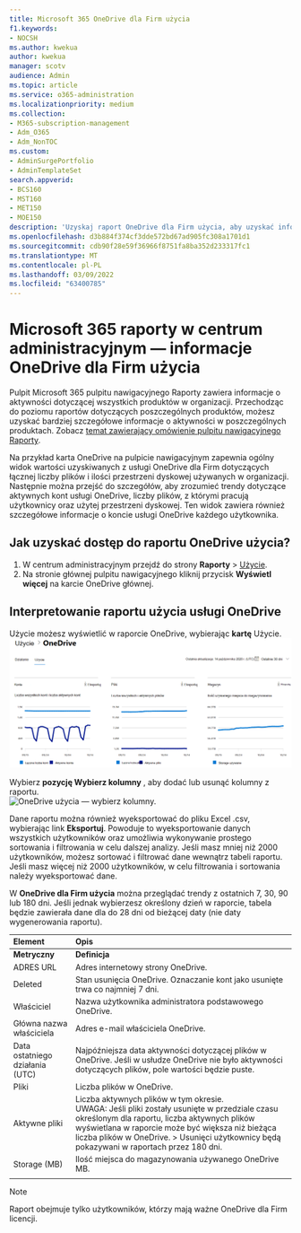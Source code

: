 ```yaml
---
title: Microsoft 365 OneDrive dla Firm użycia
f1.keywords:
- NOCSH
ms.author: kwekua
author: kwekua
manager: scotv
audience: Admin
ms.topic: article
ms.service: o365-administration
ms.localizationpriority: medium
ms.collection:
- M365-subscription-management
- Adm_O365
- Adm_NonTOC
ms.custom:
- AdminSurgePortfolio
- AdminTemplateSet
search.appverid:
- BCS160
- MST160
- MET150
- MOE150
description: 'Uzyskaj raport OneDrive dla Firm użycia, aby uzyskać informacje o całkowitej liczbie plików i przestrzeni dyskowej używanych w organizacji. '
ms.openlocfilehash: d3b884f374cf3dde572bd67ad905fc308a1701d1
ms.sourcegitcommit: cdb90f28e59f36966f8751fa8ba352d233317fc1
ms.translationtype: MT
ms.contentlocale: pl-PL
ms.lasthandoff: 03/09/2022
ms.locfileid: "63400785"
---
```

# <a name="microsoft-365-reports-in-the-admin-center---onedrive-for-business-usage"></a>Microsoft 365 raporty w centrum administracyjnym — informacje OneDrive dla Firm użycia

Pulpit Microsoft 365 pulpitu nawigacyjnego Raporty zawiera informacje o aktywności dotyczącej wszystkich produktów w organizacji. Przechodząc do poziomu raportów dotyczących poszczególnych produktów, możesz uzyskać bardziej szczegółowe informacje o aktywności w poszczególnych produktach. Zobacz [temat zawierający omówienie pulpitu nawigacyjnego Raporty](activity-reports.md).
  
Na przykład karta OneDrive na pulpicie nawigacyjnym zapewnia ogólny widok wartości uzyskiwanych z usługi OneDrive dla Firm dotyczących łącznej liczby plików i ilości przestrzeni dyskowej używanych w organizacji. Następnie można przejść do szczegółów, aby zrozumieć trendy dotyczące aktywnych kont usługi OneDrive, liczby plików, z którymi pracują użytkownicy oraz użytej przestrzeni dyskowej. Ten widok zawiera również szczegółowe informacje o koncie usługi OneDrive każdego użytkownika.

## <a name="how-do-i-get-to-the-onedrive-usage-report"></a>Jak uzyskać dostęp do raportu OneDrive użycia?

1. W centrum administracyjnym przejdź do strony **Raporty** \> <a href="https://go.microsoft.com/fwlink/p/?linkid=2074756" target="_blank">Użycie</a>. 
2. Na stronie głównej pulpitu nawigacyjnego kliknij przycisk **Wyświetl więcej** na karcie OneDrive głównej.
  
## <a name="interpret-the-onedrive-usage-report"></a>Interpretowanie raportu użycia usługi OneDrive

Użycie możesz wyświetlić w raporcie OneDrive, wybierając **kartę** Użycie.<br/>![Microsoft 365 raporty — Microsoft OneDrive użycia.](../../media/3cdaf2fb-1817-479b-a0e1-2afa228690cf.png)

Wybierz **pozycję Wybierz kolumny** , aby dodać lub usunąć kolumny z raportu.  <br/> ![OneDrive użycia — wybierz kolumny.](../../media/9ee80f25-cfe3-411d-8e31-08f1507d18c1.png)

Dane raportu można również wyeksportować do pliku Excel .csv, wybierając link **Eksportuj**. Powoduje to wyeksportowanie danych wszystkich użytkowników oraz umożliwia wykonywanie prostego sortowania i filtrowania w celu dalszej analizy. Jeśli masz mniej niż 2000 użytkowników, możesz sortować i filtrować dane wewnątrz tabeli raportu. Jeśli masz więcej niż 2000 użytkowników, w celu filtrowania i sortowania należy wyeksportować dane. 

W **OneDrive dla Firm użycia** można przeglądać trendy z ostatnich 7, 30, 90 lub 180 dni. Jeśli jednak wybierzesz określony dzień w raporcie, tabela będzie zawierała dane dla do 28 dni od bieżącej daty (nie daty wygenerowania raportu).
  
|Element|Opis|
|:-----|:-----|
|**Metryczny**|**Definicja**|
|ADRES URL  <br/> |Adres internetowy strony OneDrive. <br/> |
|Deleted  <br/> |Stan usunięcia OneDrive. Oznaczanie kont jako usunięte trwa co najmniej 7 dni.  <br/> |
|Właściciel  <br/> |Nazwa użytkownika administratora podstawowego OneDrive.   <br/> |
|Główna nazwa właściciela  <br/> |Adres e-mail właściciela OneDrive. <br/> |
|Data ostatniego działania (UTC)  <br/> | Najpóźniejsza data aktywności dotyczącej plików w OneDrive. Jeśli w usłudze OneDrive nie było aktywności dotyczących plików, pole wartości będzie puste.  <br/> |
|Pliki  <br/> |Liczba plików w OneDrive. <br/>|
|Aktywne pliki  <br/> | Liczba aktywnych plików w tym okresie.<br/> UWAGA: Jeśli pliki zostały usunięte w przedziale czasu określonym dla raportu, liczba aktywnych plików wyświetlana w raporcie może być większa niż bieżąca liczba plików w OneDrive. >  Usunięci użytkownicy będą pokazywani w raportach przez 180 dni.  <br/> |
|Storage (MB)  <br/> |Ilość miejsca do magazynowania używanego OneDrive MB. |
|||
   
> [!NOTE]
> Raport obejmuje tylko użytkowników, którzy mają ważne OneDrive dla Firm licencji.
